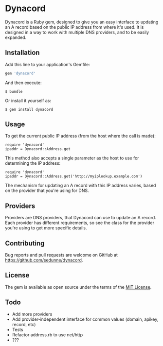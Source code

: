 # Dynacord

Dynacord is a Ruby gem, designed to give you an easy interface to updating an A record based on the public IP address from where it's used. It is designed in a way to work with multiple DNS providers, and to be easily expanded. 

## Installation

Add this line to your application's Gemfile:

```ruby
gem 'dynacord'
```

And then execute:

    $ bundle

Or install it yourself as:

    $ gem install dynacord

## Usage

To get the current public IP address (from the host where the call is made):

```
require 'dynacord'
ipaddr = Dynacord::Address.get
```

This method also accepts a single parameter as the host to use for determining the IP address:

```
require 'dynacord'
ipaddr = Dynacord::Address.get('http://myiplookup.example.com')
```

The mechanism for updating an A record with this IP address varies, based on the provider that you're using for DNS.

## Providers

Providers are DNS providers, that Dynacord can use to update an A record. Each provider has different requirements, so see the class for the provider you're using to get more specific details.

## Contributing

Bug reports and pull requests are welcome on GitHub at https://github.com/sedunne/dynacord.

## License

The gem is available as open source under the terms of the [MIT License](https://opensource.org/licenses/MIT).

## Todo

* Add more providers
* Add provider-independent interface for common values (domain, apikey, record, etc)
* Tests
* Refactor address.rb to use net/http
* ???
